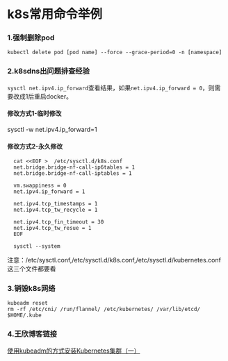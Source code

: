 # k8s常用命令举例
### 1.强制删除pod
`kubectl delete pod [pod name] --force --grace-period=0 -n [namespace]`

### 2.k8sdns出问题排查经验
`sysctl net.ipv4.ip_forward`查看结果，如果`net.ipv4.ip_forward = 0`，则需要改成1后重启docker。
#### 修改方式1-临时修改
  sysctl -w net.ipv4.ip_forward=1
#### 修改方式2-永久修改
```  
  cat <<EOF >  /etc/sysctl.d/k8s.conf
  net.bridge.bridge-nf-call-ip6tables = 1
  net.bridge.bridge-nf-call-iptables = 1

  vm.swappiness = 0
  net.ipv4.ip_forward = 1

  net.ipv4.tcp_timestamps = 1
  net.ipv4.tcp_tw_recycle = 1 

  net.ipv4.tcp_fin_timeout = 30
  net.ipv4.tcp_tw_resue = 1
  EOF

  sysctl --system
```
注意：/etc/sysctl.conf,/etc/sysctl.d/k8s.conf,/etc/sysctl.d/kubernetes.conf这三个文件都要看

### 3.销毁k8s网络
```
kubeadm reset
rm -rf /etc/cni/ /run/flannel/ /etc/kubernetes/ /var/lib/etcd/ $HOME/.kube 
```

### 4.王欣博客链接
[使用kubeadm的方式安装Kubernetes集群（一）](https://singhwang.github.io/2019/10/03/kubeadm_kubernetes_cluster_000/)
